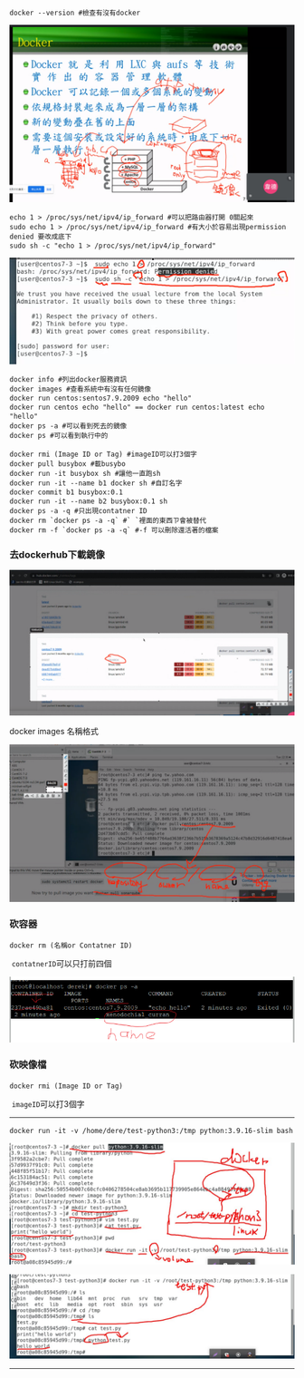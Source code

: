 ```
docker --version #檢查有沒有docker
```

![image-20230322100739227](images/docker01.png)

```
echo 1 > /proc/sys/net/ipv4/ip_forward #可以把路由器打開 0關起來
sudo echo 1 > /proc/sys/net/ipv4/ip_forward #有大小於容易出現permission denied 要改成底下
sudo sh -c "echo 1 > /proc/sys/net/ipv4/ip_forward"
```

![image-20230322102124194](images/docker02.png)

```
docker info #列出docker服務資訊
docker images #查看系統中有沒有任何鏡像
docker run centos:sentos7.9.2009 echo "hello"
docker run centos echo "hello" == docker run centos:latest echo "hello"
docker ps -a #可以看到死去的鏡像
docker ps #可以看到執行中的 

docker rmi (Image ID or Tag) #imageID可以打3個字
docker pull busybox #載busybo
docker run -it busybox sh #讓他一直跑sh
docker run -it --name b1 docker sh #自訂名字
docker commit b1 busybox:0.1
docker run -it --name b2 busybox:0.1 sh
docker ps -a -q #只出現contatner ID
docker rm `docker ps -a -q` #` `裡面的東西ㄗ會被替代
docker rm -f `docker ps -a -q` #-f 可以刪除還活著的檔案
```

### 去dockerhub下載鏡像

![image-20230322103102758](images/docker03.png)

docker images 名稱格式

![image-20230322103838030](images/docker04.png)

### 砍容器
`docker rm (名稱or Contatner ID) `

​	`contatnerID`可以只打前四個

![image-20230322104856137](images/docker05.png)

### 砍映像檔
`docker rmi (Image ID or Tag)`

​	`imageID`可以打3個字

***

```
docker run -it -v /home/dere/test-python3:/tmp python:3.9.16-slim bash

```



![image-20230322114701027](images/docker06.png)

![image-20230322114709725](images/docker07.png)

***




